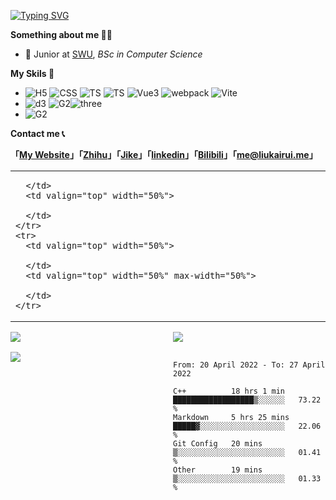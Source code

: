 [![Typing SVG](https://readme-typing-svg.herokuapp.com?size=24&color=000000&vCenter=true&lines=Hey%2C+I'm+Kairui+Liu+%F0%9F%91%8B;Welcome+to+my+Github+homepage+%F0%9F%A4%97;%E5%98%BF%EF%BC%8C%E6%88%91%E6%98%AF%E5%88%98%E9%94%B4%E7%9D%BF%F0%9F%91%8B;%E6%AC%A2%E8%BF%8E%E6%9D%A5%E5%88%B0%E6%88%91%E7%9A%84Github%E4%B8%BB%E9%A1%B5+%F0%9F%A4%97)](https://git.io/typing-svg)

**Something about me 👨‍💻**

- 🍻 Junior at [SWU](https://www.swu.edu.cn), _BSc in Computer Science_

**My Skils 🔭**

- ![H5](https://img.shields.io/badge/HTML5-E34F26?style=flat-square&logo=HTML5&logoColor=white) ![CSS](https://img.shields.io/badge/CSS3-1572B6?style=flat-square&logo=CSS3&logoColor=white) ![TS](https://img.shields.io/badge/JavaScript-F7DF1E?style=flat-square&logo=JavaScript&logoColor=black) ![TS](https://img.shields.io/badge/TypeScript-3178C6?style=flat-square&logo=TypeScript&logoColor=white) ![Vue3](https://img.shields.io/badge/Vue.js-4FC08D?style=flat-square&logo=Vue.js&logoColor=white) ![webpack](https://img.shields.io/badge/webpack-8DD6F9?style=flat-square&logo=webpack&logoColor=black) ![Vite](https://img.shields.io/badge/Vite-646CFF?style=flat-square&logo=Vite&logoColor=white)
- ![d3](https://img.shields.io/badge/D3.js-F9A03C?style=flat-square&logo=d3.js&logoColor=white) ![G2](https://img.shields.io/badge/G2%20Plot-6c2fc3?style=flat-square&logo=antdesign&logoColor=white)![three](https://img.shields.io/badge/Three.js-000000?style=flat-square&logo=three.js&logoColor=white)
- ![G2](https://img.shields.io/badge/Node.js-339933?style=flat-square&logo=node.js&logoColor=white)

**Contact me 📞**

**「[My Website](https://liukairui.me/)」「[Zhihu](https://liukairui.me/)」「[Jike](https://okjk.co/16CFBT)」「[linkedin](https://www.linkedin.com/in/%E9%94%B4%E7%9D%BF-%E5%88%98-9b3a80235/)」「[Bilibili](https://www.linkedin.com/in/%E9%94%B4%E7%9D%BF-%E5%88%98-9b3a80235/)」「[me@liukairui.me](mailto:me@liukairui.me)」**


<table>
  <tbody>
    <tr>
      <td valign="top" width="50%">
        
      </td>
      <td valign="top" width="50%">
        
      </td>
    </tr>
    <tr>
      <td valign="top" width="50%">
        
      </td>
      <td valign="top" width="50%" max-width="50%">
        
      </td>
    </tr>
  </tbody>
</table>


<div class="gd">
  <div class="gd-item" id="gd-1"><img src="https://github-readme-stats.vercel.app/api?username=KairuiLiu"></div>
  <div class="gd-item" id="gd-2"><img src="https://github-readme-streak-stats.herokuapp.com/?user=KairuiLiu"></div>
  <div class="gd-item" id="gd-3"><img src="https://github-readme-stats.vercel.app/api/top-langs/?username=KairuiLiu&layout=compact"></div>
  <div class="gd-item" id="gd-4">
<!--START_SECTION:waka-->

```text
From: 20 April 2022 - To: 27 April 2022

C++          18 hrs 1 min    ██████████████████▒░░░░░░   73.22 %
Markdown     5 hrs 25 mins   █████▓░░░░░░░░░░░░░░░░░░░   22.06 %
Git Config   20 mins         ▒░░░░░░░░░░░░░░░░░░░░░░░░   01.41 %
Other        19 mins         ▒░░░░░░░░░░░░░░░░░░░░░░░░   01.33 %
```

<!--END_SECTION:waka-->
  </div>
</div>

<style>
  .gd{
    display: grid;
    grid-template-columns: 1fr 1fr;
    gap: 16px 16px;
  }
</style>